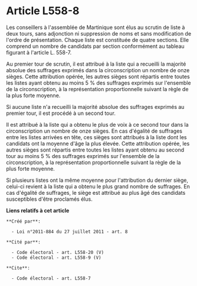 # Article L558-8

Les conseillers à l'assemblée de Martinique sont élus au scrutin de liste à deux tours, sans adjonction ni suppression de
noms et sans modification de l'ordre de présentation. Chaque liste est constituée de quatre sections. Elle comprend un nombre
de candidats par section conformément au tableau figurant à l'article L. 558-7. 

Au premier tour de scrutin, il est attribué à la liste qui a recueilli la majorité absolue des suffrages exprimés dans la
circonscription un nombre de onze sièges. Cette attribution opérée, les autres sièges sont répartis entre toutes les listes
ayant obtenu au moins 5 % des suffrages exprimés sur l'ensemble de la circonscription, à la représentation proportionnelle
suivant la règle de la plus forte moyenne. 

Si aucune liste n'a recueilli la majorité absolue des suffrages exprimés au premier tour, il est procédé à un second tour. 

Il est attribué à la liste qui a obtenu le plus de voix à ce second tour dans la circonscription un nombre de onze sièges. En
cas d'égalité de suffrages entre les listes arrivées en tête, ces sièges sont attribués à la liste dont les candidats ont la
moyenne d'âge la plus élevée. Cette attribution opérée, les autres sièges sont répartis entre toutes les listes ayant obtenu
au second tour au moins 5 % des suffrages exprimés sur l'ensemble de la circonscription, à la représentation proportionnelle
suivant la règle de la plus forte moyenne. 

Si plusieurs listes ont la même moyenne pour l'attribution du dernier siège, celui-ci revient à la liste qui a obtenu le plus
grand nombre de suffrages. En cas d'égalité de suffrages, le siège est attribué au plus âgé des candidats susceptibles d'être
proclamés élus.

**Liens relatifs à cet article**

	**Créé par**:

	  - Loi n°2011-884 du 27 juillet 2011 - art. 8

	**Cité par**:

	  - Code électoral - art. L558-20 (V)
	  - Code électoral - art. L558-9 (V)

	**Cite**:

	  - Code électoral - art. L558-7
